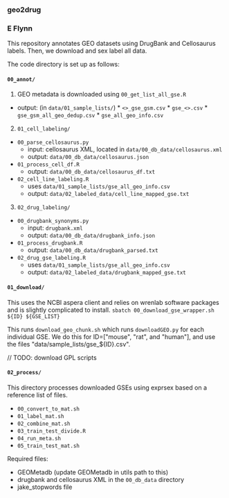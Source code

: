 ### geo2drug
### E Flynn


This repository annotates GEO datasets using DrugBank and Cellosaurus labels.
Then, we download and sex label all data.


The code directory is set up as follows:

#### `00_annot/`
  1. GEO metadata is downloaded using `00_get_list_all_gse.R`
   - output: (in `data/01_sample_lists/`)
    * `<>_gse_gsm.csv`
    * `gse_<>.csv`
    * `gse_gsm_all_geo_dedup.csv`
    * `gse_all_geo_info.csv`
  2. `01_cell_labeling/`
   * `00_parse_cellosaurus.py`
     - input: cellosaurus XML, located in `data/00_db_data/cellosaurus.xml`
     - output: `data/00_db_data/cellosaurus.json`
   * `01_process_cell_df.R`
     - output: `data/00_db_data/cellosaurus_df.txt`
   * `02_cell_line_labeling.R` 
     - uses `data/01_sample_lists/gse_all_geo_info.csv`
     - output: `data/02_labeled_data/cell_line_mapped_gse.txt`
  3. `02_drug_labeling/`
   * `00_drugbank_synonyms.py`
     - input: `drugbank.xml`
     - output: `data/00_db_data/drugbank_info.json`
   * `01_process_drugbank.R`
     - output: `data/00_db_data/drugbank_parsed.txt`
   * `02_drug_gse_labeling.R` 
     - uses `data/01_sample_lists/gse_all_geo_info.csv`
     - output: `data/02_labeled_data/drugbank_mapped_gse.txt` 

#### `01_download/`
  This uses the NCBI aspera client and relies on wrenlab software packages and is slightly complicated to install.
  `sbatch 00_download_gse_wrapper.sh ${ID} ${GSE_LIST}`

  This runs `download_geo_chunk.sh` which runs `downloadGEO.py` for each individual GSE.
  We do this for ID=["mouse", "rat", and "human"], and use the files "data/sample_lists/gse_${ID}.csv". 

// TODO: download GPL scripts

#### `02_process/`
  This directory processes downloaded GSEs using exprsex based on a reference list of files.
  * `00_convert_to_mat.sh`
  * `01_label_mat.sh`
  * `02_combine_mat.sh`
  * `03_train_test_divide.R`
  * `04_run_meta.sh`
  * `05_train_test_mat.sh`
 




Required files:
 - GEOMetadb (update GEOMetadb in utils path to this)
 - drugbank and cellosaurus XML in the `00_db_data` directory
 - jake_stopwords file